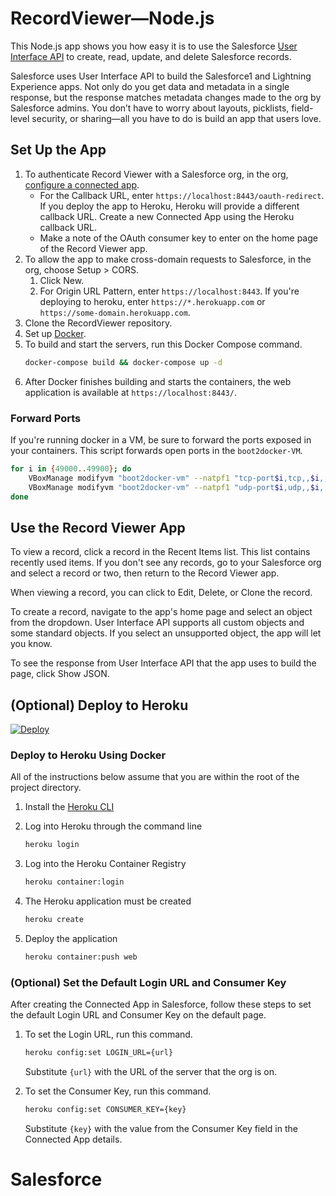 # RecordViewer&mdash;Node.js
This Node.js app shows you how easy it is to use the Salesforce [User Interface API](https://developer.salesforce.com/docs/atlas.en-us.uiapi.meta/uiapi) to create, read, update, and delete Salesforce records.

Salesforce uses User Interface API to build the Salesforce1 and Lightning Experience apps. Not only do you get data and metadata in a single response, but the response matches metadata changes made to the org by Salesforce admins. You don’t have to worry about layouts, picklists, field-level security, or sharing&mdash;all you have to do is build an app that users love.

## Set Up the App

1. To authenticate Record Viewer with a Salesforce org, in the org, [configure a connected app](https://help.salesforce.com/articleView?id=connected_app_overview.htm).
    * For the Callback URL, enter `https://localhost:8443/oauth-redirect`. If you deploy the app to Heroku, Heroku will provide a different callback URL. Create a new Connected App using the Heroku callback URL.
    * Make a note of the OAuth consumer key to enter on the home page of the Record Viewer app.
1. To allow the app to make cross-domain requests to Salesforce, in the org, choose Setup > CORS.
   1. Click New.
   1. For Origin URL Pattern, enter `https://localhost:8443`. If you're deploying to heroku, enter `https://*.herokuapp.com` or `https://some-domain.herokuapp.com`. 
1. Clone the RecordViewer repository.
1. Set up [Docker](https://www.docker.com/).
1. To build and start the servers, run this Docker Compose command.
    ```sh
    docker-compose build && docker-compose up -d
    ```
1. After Docker finishes building and starts the containers, the web application is available at `https://localhost:8443/`.


### Forward Ports

If you're running docker in a VM, be sure to forward the ports exposed in your containers. This script forwards open ports in the `boot2docker-VM`.

```sh
for i in {49000..49900}; do
    VBoxManage modifyvm "boot2docker-vm" --natpf1 "tcp-port$i,tcp,,$i,,$i";
    VBoxManage modifyvm "boot2docker-vm" --natpf1 "udp-port$i,udp,,$i,,$i";
done
```

## Use the Record Viewer App
 
To view a record, click a record in the Recent Items list.
This list contains recently used items. If you don't see any records, go to your Salesforce org and select a record or two, then return to the Record Viewer app.
 
When viewing a record, you can click to Edit, Delete, or Clone the record. 
 
To create a record, navigate to the app's home page and select an object from the dropdown. 
User Interface API supports all custom objects and some standard objects. If you select an unsupported object, the app will let you know.

To see the response from User Interface API that the app uses to build the page, click Show JSON.

## (Optional) Deploy to Heroku

[![Deploy](https://www.herokucdn.com/deploy/button.svg)](https://heroku.com/deploy)

### Deploy to Heroku Using Docker

All of the instructions below assume that you are within the root of the project directory.

1. Install the [Heroku CLI](https://toolbelt.heroku.com/)
1. Log into Heroku through the command line

    ```sh
    heroku login
    ```
1. Log into the Heroku Container Registry

    ```sh
    heroku container:login
    ```
1. The Heroku application must be created

    ```sh
    heroku create
    ```
1. Deploy the application

    ```sh
    heroku container:push web
    ```

### (Optional) Set the Default Login URL and Consumer Key

After creating the Connected App in Salesforce, follow these steps to set the default Login URL and Consumer Key on the default page.

1. To set the Login URL, run this command.

    ```sh
    heroku config:set LOGIN_URL={url}
    ```
    Substitute `{url}` with the URL of the server that the org is on.

1. To set the Consumer Key, run this command.

    ```sh
    heroku config:set CONSUMER_KEY={key}
    ```
    Substitute `{key}` with the value from the Consumer Key field in the Connected App details.
 

 
# Salesforce
